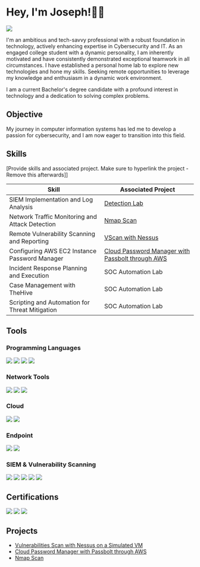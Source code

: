 # Hey, I'm Joseph!👋🏿
<a href="https://linkedin.com](https://www.linkedin.com/in/josephudoh/"><img src="https://img.shields.io/badge/-LinkedIn-0072b1?&style=for-the-badge&logo=linkedin&logoColor=white" /></a>

I'm an ambitious and tech-savvy professional with a robust foundation in technology, actively enhancing expertise in Cybersecurity and IT. As an engaged college student with a dynamic personality, I am inherently motivated and have consistently demonstrated exceptional teamwork in all circumstances. I have established a personal home lab to explore new technologies and hone my skills. Seeking remote opportunities to leverage my knowledge and enthusiasm in a dynamic work environment.

I am a current Bachelor's degree candidate with a profound interest in technology and a dedication to solving complex problems.

## Objective

My journey in computer information systems has led me to develop a passion for cybersecurity, and I am now eager to transition into this field.

## Skills
[Provide skills and associated project. Make sure to hyperlink the project - Remove this afterwards]]

| Skill                                         | Associated Project         |
|-----------------------------------------------|----------------------------|
| SIEM Implementation and Log Analysis          | <a href="https://google.com">Detection Lab</a>|
| Network Traffic Monitoring and Attack Detection | <a href="https://github.com/UJosephUdoh/Nmap-Scan">Nmap Scan</a>|
| Remote Vulnerability Scanning and Reporting         | <a href="https://github.com/UJosephUdoh/Vulnerability-Scan-With-Nessus">VScan with Nessus</a>|
| Configuring AWS EC2 Instance Password Manager        | <a href="https://github.com/UJosephUdoh/Cloud-Hosted-Password-Manager">Cloud Password Manager with Passbolt through AWS</a>|
| Incident Response Planning and Execution      | SOC Automation Lab|
| Case Management with TheHive                  | SOC Automation Lab|
| Scripting and Automation for Threat Mitigation | SOC Automation Lab|

## Tools

### Programming Languages
<div>
    <img src="https://img.shields.io/badge/-Python-3776AB?style=for-the-badge&logo=python&logoColor=white" />
    <img src="https://img.shields.io/badge/-SQL-4479A1?style=for-the-badge&logo=postgresql&logoColor=white" />
    <img src="https://img.shields.io/badge/-Bash-4EAA25?style=for-the-badge&logo=gnu-bash&logoColor=white" />
    <img src="https://img.shields.io/badge/-Linux-FCC624?style=for-the-badge&logo=linux&logoColor=black" />
</div>

### Network Tools
<div>
    <img src="https://img.shields.io/badge/-Wireshark-1679A7?&style=for-the-badge&logo=Wireshark&logoColor=white" />
    <img src="https://img.shields.io/badge/-Suricata-EF3B2D?&style=for-the-badge&logo=suricata&logoColor=white" />
    <img src="https://img.shields.io/badge/-tcpdump-1E90FF?style=for-the-badge" />
</div>


### Cloud
<div>
    <img src="https://img.shields.io/badge/-Azure-0078D4?style=for-the-badge&logo=microsoft-azure&logoColor=white" />
    <img src="https://img.shields.io/badge/-AWS-232F3E?style=for-the-badge&logo=amazon-aws&logoColor=white" />
</div>


### Endpoint
<div>
    <img src="https://img.shields.io/badge/-Microsoft_Defender_for_Endpoint-00A4EF?&style=for-the-badge&logo=Microsoft&logoColor=white" />
    <img src="https://img.shields.io/badge/-Velociraptor-4B275F?&style=for-the-badge&logo=Velociraptor&logoColor=white" />
</div>

### SIEM & Vulnerability Scanning
<div>
    <img src="https://img.shields.io/badge/-Microsoft_Sentinel-0078D4?&style=for-the-badge&logo=Microsoft&logoColor=white" />
    <img src="https://img.shields.io/badge/-Splunk-000000?&style=for-the-badge&logo=Splunk&logoColor=white" />
    <img src="https://img.shields.io/badge/-Google%20Chronicle-4285F4?style=for-the-badge&logo=google&logoColor=white" />
    <img src="https://img.shields.io/badge/-Burp%20Suite-FF6C37?style=for-the-badge&logo=burp-suite&logoColor=white" />
    <img src="https://img.shields.io/badge/-Nessus-00C176?style=for-the-badge&logo=tenable&logoColor=white" />
  
</div>

## Certifications
<div>
<img src="https://img.shields.io/badge/-Security%2B-FF0000?&style=for-the-badge&logo=CompTIA&logoColor=white" />
<img src="https://img.shields.io/badge/-Network%2B-007ACC?&style=for-the-badge&logo=CompTIA&logoColor=white" />
<img src="https://img.shields.io/badge/-Google%20Cybersecurity%20Professional-34A853?style=for-the-badge&logo=google&logoColor=white" />
</div>

## Projects
- <a href="https://github.com/UJosephUdoh/Vulnerability-Scan-With-Nessus">Vulnerabilities Scan with Nessus on a Simulated VM</a>
- <a href="https://github.com/UJosephUdoh/Cloud-Hosted-Password-Manager">Cloud Password Manager with Passbolt through AWS</a>
- <a href="https://github.com/UJosephUdoh/Nmap-Scan">Nmap Scan</a>

